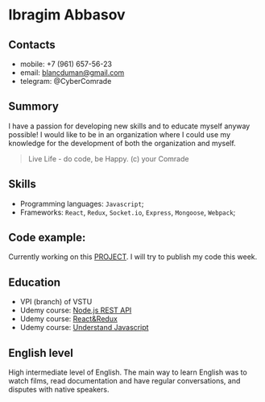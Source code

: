 # Ibragim Abbasov

## Contacts
* mobile: +7 (961) 657-56-23
* email:  blancduman@gmail.com
* telegram: @CyberComrade

## Summory
I have a passion for developing new skills and to educate myself anyway possible! I would 
like to be in an organization where I could use my knowledge for the development of both the 
organization and myself.
> Live Life - do code, be Happy. (c) your Comrade


## Skills
* Programming languages: `Javascript`;
* Frameworks: `React`, `Redux`, `Socket.io`, `Express`, `Mongoose`, `Webpack`;


## Code example:
Currently working on this [PROJECT](https://github.com/Blancduman/d-vpi). I will try to publish my code this week.

## Education
* VPI (branch) of VSTU
* Udemy course: [Node.js REST API](https://www.udemy.com/course/nodejs-master-class/)
* Udemy course: [React&Redux](https://www.udemy.com/course/react-redux/)
* Udemy course: [Understand Javascript](https://www.udemy.com/course/understand-javascript/)

## English level

High intermediate level of English.
The main way to learn English was to watch films, read documentation and have regular conversations, and disputes with native speakers.